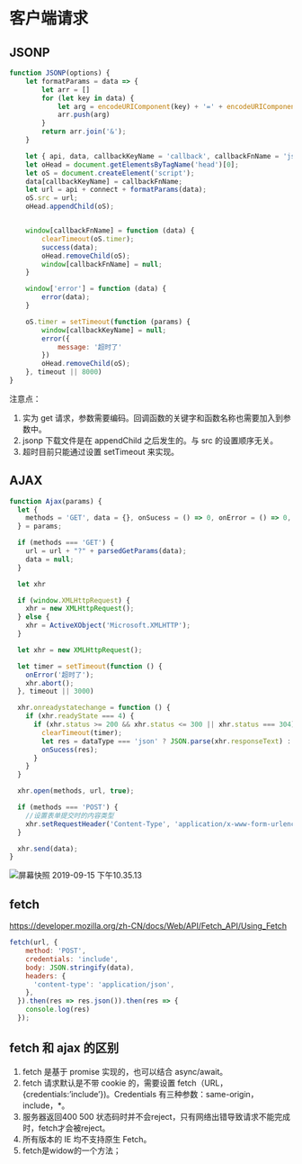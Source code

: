 # 客户端请求

## JSONP
```js
function JSONP(options) {
    let formatParams = data => {
        let arr = []
        for (let key in data) {
            let arg = encodeURIComponent(key) + '=' + encodeURIComponent(data[key]);
            arr.push(arg)
        }
        return arr.join('&');
    }

    let { api, data, callbackKeyName = 'callback', callbackFnName = 'jsonp_' + new Date(), success, error, timeout, connect = '?' } = options;
    let oHead = document.getElementsByTagName('head')[0];
    let oS = document.createElement('script');
    data[callbackKeyName] = callbackFnName;
    let url = api + connect + formatParams(data);
    oS.src = url;
    oHead.appendChild(oS);


    window[callbackFnName] = function (data) {
        clearTimeout(oS.timer);
        success(data);
        oHead.removeChild(oS);
        window[callbackFnName] = null;
    }

    window['error'] = function (data) {
        error(data);
    }

    oS.timer = setTimeout(function (params) {
        window[callbackKeyName] = null;
        error({
            message: '超时了'
        })
        oHead.removeChild(oS);
    }, timeout || 8000)
}

```
注意点：
1. 实为 get 请求，参数需要编码。回调函数的关键字和函数名称也需要加入到参数中。
2. jsonp 下载文件是在 appendChild 之后发生的。与 src 的设置顺序无关。
3. 超时目前只能通过设置 setTimeout 来实现。

## AJAX
```js
function Ajax(params) {
  let {
    methods = 'GET', data = {}, onSucess = () => 0, onError = () => 0, url = '', timeout, dataType
  } = params;

  if (methods === 'GET') {
    url = url + "?" + parsedGetParams(data);
    data = null;
  }

  let xhr

  if (window.XMLHttpRequest) {
    xhr = new XMLHttpRequest();
  } else {
    xhr = ActiveXObject('Microsoft.XMLHTTP');
  }

  let xhr = new XMLHttpRequest();

  let timer = setTimeout(function () {
    onError('超时了');
    xhr.abort();
  }, timeout || 3000)

  xhr.onreadystatechange = function () {
    if (xhr.readyState === 4) {
      if (xhr.status >= 200 && xhr.status <= 300 || xhr.status === 304) {
        clearTimeout(timer);
        let res = dataType === 'json' ? JSON.parse(xhr.responseText) : xhr.responseText
        onSucess(res);
      }
    }
  }

  xhr.open(methods, url, true);

  if (methods === 'POST') {
    //设置表单提交时的内容类型
    xhr.setRequestHeader('Content-Type', 'application/x-www-form-urlencoded');
  }

  xhr.send(data);
}
```
![屏幕快照 2019-09-15 下午10.35.13](https://shenggao.oss-cn-beijing.aliyuncs.com/blog/2020/07/16/ping-mu-kuai-zhao-20190915-xia-wu103513.png)

## fetch
https://developer.mozilla.org/zh-CN/docs/Web/API/Fetch_API/Using_Fetch
```js
fetch(url, {
    method: 'POST',
    credentials: 'include',
    body: JSON.stringify(data),
    headers: {
      'content-type': 'application/json',
    },
  }).then(res => res.json()).then(res => {
    console.log(res)
  });
```

## fetch 和 ajax 的区别
1. fetch 是基于 promise 实现的，也可以结合 async/await。
2. fetch 请求默认是不带 cookie 的，需要设置 fetch（URL，{credentials:’include’})。Credentials 有三种参数：same-origin，include，*。
3. 服务器返回400 500 状态码时并不会reject，只有网络出错导致请求不能完成时，fetch才会被reject。
4. 所有版本的 IE 均不支持原生 Fetch。
5. fetch是widow的一个方法；
